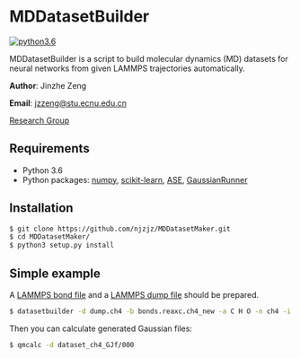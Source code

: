 # MDDatasetBuilder
[![python3.6](https://img.shields.io/badge/python-3.6-blue.svg)](https://badge.fury.io/py/MDDatasetBuilder)

MDDatasetBuilder is a script to build molecular dynamics (MD) datasets for neural networks from given LAMMPS trajectories automatically.

**Author**: Jinzhe Zeng

**Email**: jzzeng@stu.ecnu.edu.cn

[Research Group](http://computchem.cn)

## Requirements
* Python 3.6
* Python packages: [numpy](https://github.com/numpy/numpy), [scikit-learn](https://github.com/scikit-learn/scikit-learn), [ASE](https://gitlab.com/ase/ase), [GaussianRunner](https://github.com/njzjz/gaussianrunner)

## Installation

```sh
$ git clone https://github.com/njzjz/MDDatasetMaker.git
$ cd MDDatasetMaker/
$ python3 setup.py install
```

## Simple example

A [LAMMPS bond file](http://lammps.sandia.gov/doc/fix_reax_bonds.html) and a [LAMMPS dump file](https://lammps.sandia.gov/doc/dump.html) should be prepared.

```bash
$ datasetbuilder -d dump.ch4 -b bonds.reaxc.ch4_new -a C H O -n ch4 -i 25
```

Then you can calculate generated Gaussian files:

```bash
$ qmcalc -d dataset_ch4_GJf/000
```
